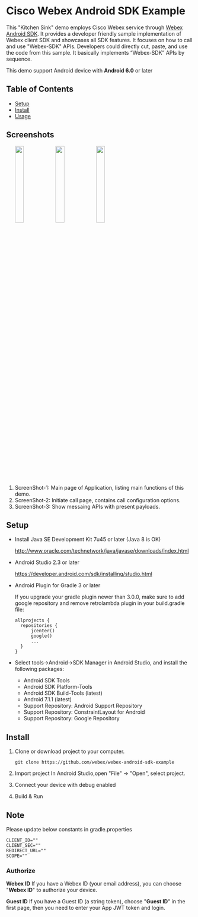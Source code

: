 # Cisco Webex Android SDK Example

This "Kitchen Sink" demo employs Cisco Webex service through [Webex Android SDK](https://github.com/webex/webex-android-sdk).  It provides a developer friendly sample implementation of Webex client SDK and showcases all SDK features. It focuses on how to call and use "Webex-SDK" APIs. Developers could directly cut, paste, and use the code from this sample. It basically implements “Webex-SDK” APIs by sequence.

This demo support Android device with **Android 6.0** or later

## Table of Contents

- [Setup](#setup)
- [Install](#install)
- [Usage](#usage)


## Screenshots 
<ul>
<img src="https://github.com/jpjpjp/webex-android-sdk-example/blob/master/docs/Screenshot_Kitchensink_Android_MainPage.jpg" width="22%" height="23%">
<img src="https://github.com/jpjpjp/webex-android-sdk-example/blob/master/docs/Screenshot_Kitchensink_Android_CallPage.jpg" width="22%" height="23%">
<img src="https://github.com/jpjpjp/webex-android-sdk-example/blob/master/docs/Screenshot_Kitchensink_Android_MessagePage.jpg" width="22%" height="23%">
</ul>

1. ScreenShot-1: Main page of Application, listing main functions of this demo.
2. ScreenShot-2: Initiate call page, contains call configuration options.
3. ScreenShot-3: Show messaing APIs with present payloads.

## Setup

- Install Java SE Development Kit 7u45 or later (Java 8 is OK)

  http://www.oracle.com/technetwork/java/javase/downloads/index.html

- Android Studio 2.3 or later

  https://developer.android.com/sdk/installing/studio.html
  
- Android Plugin for Gradle 3 or later
  
  If you upgrade your gradle plugin newer than 3.0.0, make sure to add google repository and remove retrolambda plugin in your build.gradle file:
  ```
  allprojects {
    repositories {
        jcenter()
        google()
        ...
    }
  }
  ```

- Select tools->Android->SDK Manager in Android Studio, and install the following packages:
  * Android SDK Tools
  * Android SDK Platform-Tools
  * Android SDK Build-Tools (latest)
  * Android 7.1.1 (latest)
  * Support Repository: Android Support Repository
  * Support Repository: ConstraintLayout for Android
  * Support Repository: Google Repository


## Install

1.  Clone or download project to your computer.
    ```
    git clone https://github.com/webex/webex-android-sdk-example
    ```

2. Import project 
In Android Studio,open "File" -> "Open", select project.

3. Connect your device with debug enabled

4. Build & Run

## Note
Please update below constants in gradle.properties
 ```
 CLIENT_ID=""
 CLIENT_SEC=""
 REDIRECT_URL=""
 SCOPE=""
 ```

### Authorize
**Webex ID**
If you have a Webex ID (your email address), you can choose "**Webex ID**" to authorize your device.

**Guest ID**
If you have a Guest ID (a string token), choose "**Guest ID**" in the first page, then you need to enter your App JWT token and login.
